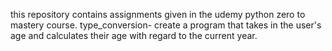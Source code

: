 this repository contains assignments given in the udemy python zero to mastery course.
type_conversion- create a program that takes in the user's age and calculates their age with regard to the current year.